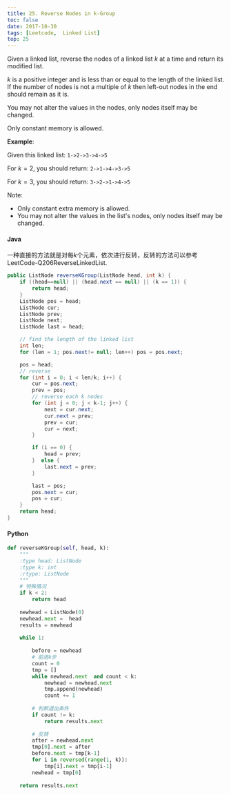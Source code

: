```yaml
---
title: 25. Reverse Nodes in k-Group
toc: false
date: 2017-10-30
tags: [Leetcode,  Linked List]
top: 25
---
```


Given a linked list, reverse the nodes of a linked list $k$ at a time and return its modified list.

$k$ is a positive integer and is less than or equal to the length of the linked list. If the number of nodes is not a multiple of $k$ then left-out nodes in the end should remain as it is.

You may not alter the values in the nodes, only nodes itself may be changed.

Only constant memory is allowed.

**Example**:

Given this linked list: `1->2->3->4->5`

For $k = 2$, you should return: `2->1->4->3->5`

For $k = 3$, you should return: `3->2->1->4->5`


Note:

* Only constant extra memory is allowed.
* You may not alter the values in the list's nodes, only nodes itself may be changed.


#### Java 


一种直接的方法就是对每$k$个元素，依次进行反转，反转的方法可以参考LeetCode-Q206ReverseLinkedList.

```Java
public ListNode reverseKGroup(ListNode head, int k) {
    if ((head==null) || (head.next == null) || (k == 1)) {
        return head;
    }
    ListNode pos = head;
    ListNode cur;
    ListNode prev;
    ListNode next;
    ListNode last = head;

    // find the length of the linked list
    int len;
    for (len = 1; pos.next!= null; len++) pos = pos.next;

    pos = head;
    // reverse
    for (int i = 0; i < len/k; i++) {
        cur = pos.next;
        prev = pos;
        // reverse each k nodes
        for (int j = 0; j < k-1; j++) {
            next = cur.next;
            cur.next = prev;
            prev = cur;
            cur = next;
        }

        if (i == 0) {
            head = prev;
        }  else {
            last.next = prev;
        }

        last = pos;
        pos.next = cur;
        pos = cur;
    }
    return head;
}
```


#### Python


```python
def reverseKGroup(self, head, k):
    """
    :type head: ListNode
    :type k: int
    :rtype: ListNode
    """
    # 特殊情况
    if k < 2:
        return head
    
    newhead = ListNode(0)
    newhead.next =  head
    results = newhead
    
    while 1:
        
        before = newhead
        # 前进k步
        count = 0
        tmp = []
        while newhead.next  and count < k:
            newhead = newhead.next
            tmp.append(newhead)
            count += 1
        
        # 判断退出条件
        if count != k:
            return results.next
        
        # 反转
        after = newhead.next
        tmp[0].next = after
        before.next = tmp[k-1]
        for i in reversed(range(1, k)):
            tmp[i].next = tmp[i-1]
        newhead = tmp[0]
        
    return results.next
```

